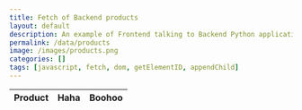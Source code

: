```yaml
---
title: Fetch of Backend products
layout: default
description: An example of Frontend talking to Backend Python application serving products.  This example provides the ability to react to the product (Haha or Boohoo).
permalink: /data/products
image: /images/products.png
categories: []
tags: [javascript, fetch, dom, getElementID, appendChild]
---
```



<!-- HTML table fragment for page -->
<table>
  <thead>
  <tr>
    <th>Product</th>
    <th>Haha</th>
    <th>Boohoo</th>
  </tr>
  </thead>
  <tbody id="result">
    <!-- javascript generated data -->
  </tbody>
</table>

<!-- Script is layed out in a sequence (without a function) and will execute when page is loaded -->
<script>

  // prepare HTML defined "result" container for new output
  const resultContainer = document.getElementById("result");

  // keys for product reactions
  const Haha = "Haha";
  const Boohoo = "Boohoo";

  // prepare fetch urls
  const url = "https://white.nighthawkcodescrums.gq/api/jokes";
  const like_url = url + "/like/";  // Haha reaction
  const jeer_url = url + "/jeer/";  // Boohoo reaction

  // prepare fetch GET options
  const options = {
    method: 'GET', // *GET, POST, PUT, DELETE, etc.
    mode: 'cors', // no-cors, *cors, same-origin
    cache: 'default', // *default, no-cache, reload, force-cache, only-if-cached
    credentials: 'omit', // include, *same-origin, omit
    headers: {
      'Content-Type': 'application/json'
      // 'Content-Type': 'application/x-www-form-urlencoded',
    },
  };
  // prepare fetch PUT options, clones with JS Spread Operator (...)
  const put_options = {...options, method: 'PUT'}; // clones and replaces method

  // fetch the API
  fetch(url, options)
    // response is a RESTful "promise" on any successful fetch
    .then(response => {
      // check for response errors
      if (response.status !== 200) {
          error('GET API response failure: ' + response.status);
          return;
      }
      // valid response will have JSON data
      response.json().then(data => {
          console.log(data);
          for (const row of data) {
            // make "tr element" for each "row of data"
            const tr = document.createElement("tr");
            
            // td for product cell
            const product = document.createElement("td");
              product.innerHTML = row.id + ". " + row.product;  // add fetched data to innerHTML

            // td for Haha cell with onclick actions
            const Haha = document.createElement("td");
              const Haha_but = document.createElement('button');
              Haha_but.id = Haha+row.id   // establishes a Haha JS id for cell
              Haha_but.innerHTML = row.Haha;  // add fetched "Haha count" to innerHTML
              Haha_but.onclick = function () {
                // onclick function call with "like parameters"
                reaction(Haha, like_url+row.id, Haha_but.id);  
              };
              Haha.appendChild(Haha_but);  // add "Haha button" to Haha cell

            // td for Boohoo cell with onclick actions
            const Boohoo = document.createElement("td");
              const Boohoo_but = document.createElement('button');
              Boohoo_but.id = Boohoo+row.id  // establishes a Boohoo JS id for cell
              Boohoo_but.innerHTML = row.Boohoo;  // add fetched "Boohoo count" to innerHTML
              Boohoo_but.onclick = function () {
                // onclick function call with "jeer parameters"
                reaction(Boohoo, jeer_url+row.id, Boohoo_but.id);  
              };
              Boohoo.appendChild(Boohoo_but);  // add "Boohoo button" to Boohoo cell
             
            // this builds ALL td's (cells) into tr (row) element
            tr.appendChild(product);
            tr.appendChild(Haha);
            tr.appendChild(Boohoo);

            // this adds all the tr (row) work above to the HTML "result" container
            resultContainer.appendChild(tr);
          }
      })
  })
  // catch fetch errors (ie Nginx ACCESS to server blocked)
  .catch(err => {
    error(err + " " + url);
  });

  // Reaction function to likes or jeers user actions
  function reaction(type, put_url, elemID) {

    // fetch the API
    fetch(put_url, put_options)
    // response is a RESTful "promise" on any successful fetch
    .then(response => {
      // check for response errors
      if (response.status !== 200) {
          error("PUT API response failure: " + response.status)
          return;  // api failure
      }
      // valid response will have JSON data
      response.json().then(data => {
          console.log(data);
          // Likes or Jeers updated/incremented
          if (type === Haha) // like data element
            document.getElementById(elemID).innerHTML = data.Haha;  // fetched Haha data assigned to Haha Document Object Model (DOM)
          else if (type === Boohoo) // jeer data element
            document.getElementById(elemID).innerHTML = data.Boohoo;  // fetched Boohoo data assigned to Boohoo Document Object Model (DOM)
          else
            error("unknown type: " + type);  // should never occur
      })
    })
    // catch fetch errors (ie Nginx ACCESS to server blocked)
    .catch(err => {
      error(err + " " + put_url);
    });
    
  }

  // Something went wrong with actions or responses
  function error(err) {
    // log as Error in console
    console.error(err);
    // append error to resultContainer
    const tr = document.createElement("tr");
    const td = document.createElement("td");
    td.innerHTML = err;
    tr.appendChild(td);
    resultContainer.appendChild(tr);
  }

</script>
